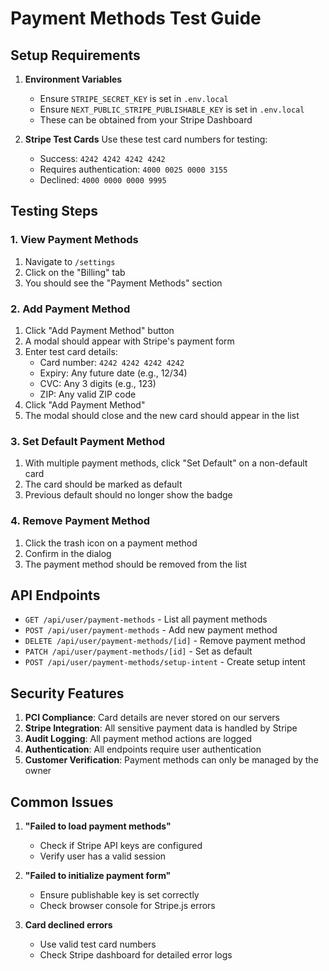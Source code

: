 # Payment Methods Test Guide

## Setup Requirements

1. **Environment Variables**
   - Ensure `STRIPE_SECRET_KEY` is set in `.env.local`
   - Ensure `NEXT_PUBLIC_STRIPE_PUBLISHABLE_KEY` is set in `.env.local`
   - These can be obtained from your Stripe Dashboard

2. **Stripe Test Cards**
   Use these test card numbers for testing:
   - Success: `4242 4242 4242 4242`
   - Requires authentication: `4000 0025 0000 3155`
   - Declined: `4000 0000 0000 9995`

## Testing Steps

### 1. View Payment Methods
1. Navigate to `/settings`
2. Click on the "Billing" tab
3. You should see the "Payment Methods" section

### 2. Add Payment Method
1. Click "Add Payment Method" button
2. A modal should appear with Stripe's payment form
3. Enter test card details:
   - Card number: `4242 4242 4242 4242`
   - Expiry: Any future date (e.g., 12/34)
   - CVC: Any 3 digits (e.g., 123)
   - ZIP: Any valid ZIP code
4. Click "Add Payment Method"
5. The modal should close and the new card should appear in the list

### 3. Set Default Payment Method
1. With multiple payment methods, click "Set Default" on a non-default card
2. The card should be marked as default
3. Previous default should no longer show the badge

### 4. Remove Payment Method
1. Click the trash icon on a payment method
2. Confirm in the dialog
3. The payment method should be removed from the list

## API Endpoints

- `GET /api/user/payment-methods` - List all payment methods
- `POST /api/user/payment-methods` - Add new payment method
- `DELETE /api/user/payment-methods/[id]` - Remove payment method
- `PATCH /api/user/payment-methods/[id]` - Set as default
- `POST /api/user/payment-methods/setup-intent` - Create setup intent

## Security Features

1. **PCI Compliance**: Card details are never stored on our servers
2. **Stripe Integration**: All sensitive payment data is handled by Stripe
3. **Audit Logging**: All payment method actions are logged
4. **Authentication**: All endpoints require user authentication
5. **Customer Verification**: Payment methods can only be managed by the owner

## Common Issues

1. **"Failed to load payment methods"**
   - Check if Stripe API keys are configured
   - Verify user has a valid session

2. **"Failed to initialize payment form"**
   - Ensure publishable key is set correctly
   - Check browser console for Stripe.js errors

3. **Card declined errors**
   - Use valid test card numbers
   - Check Stripe dashboard for detailed error logs
